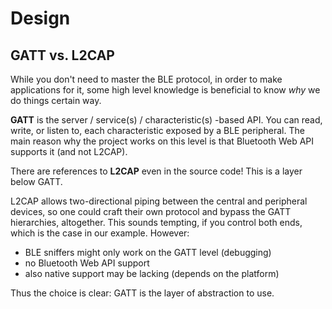 # Design

## GATT vs. L2CAP

While you don't need to master the BLE protocol, in order to make applications for it, some high level knowledge is beneficial to know *why* we do things certain way.

**GATT** is the server / service(s) / characteristic(s) -based API. You can read, write, or listen to, each characteristic exposed by a BLE peripheral. The main reason why the project works on this level is that Bluetooth Web API supports it (and not L2CAP).

There are references to **L2CAP** even in the source code! This is a layer below GATT.

L2CAP allows two-directional piping between the central and peripheral devices, so one could craft their own protocol and bypass the GATT hierarchies, altogether. This sounds tempting, if you control both ends, which is the case in our example. However:

- BLE sniffers might only work on the GATT level (debugging)
- no Bluetooth Web API support
- also native support may be lacking (depends on the platform)

Thus the choice is clear: GATT is the layer of abstraction to use.
